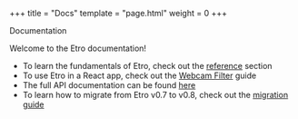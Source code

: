 +++
title = "Docs"
template = "page.html"
weight = 0
+++

<div class="heading-text">Documentation</div>

Welcome to the Etro documentation!

- To learn the fundamentals of Etro, check out the [reference](reference)
section
- To use Etro in a React app, check out the [Webcam
Filter](guides/webcam-filter) guide
- The full API documentation can be found [here](api)
- To learn how to migrate from Etro v0.7 to v0.8, check out the [migration
guide](migrating-v0-8-0)
